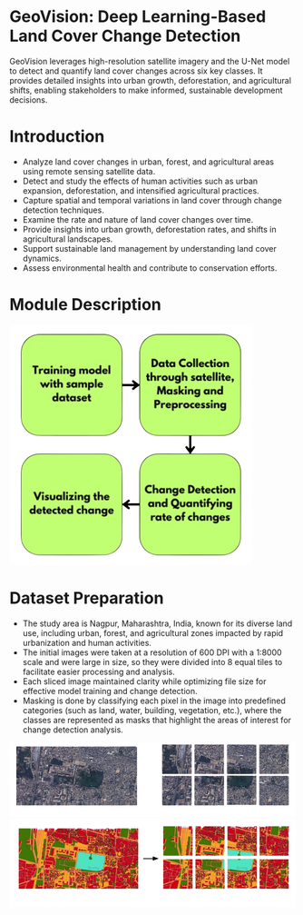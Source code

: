 # GeoVision: Deep Learning-Based Land Cover Change Detection
GeoVision leverages high-resolution satellite imagery and the U-Net model to detect and quantify land cover changes across six key classes. It provides detailed insights into urban growth, deforestation, and agricultural shifts, enabling stakeholders to make informed, sustainable development decisions.
# Introduction
<ul>
  <li>Analyze land cover changes in urban, forest, and agricultural areas using remote sensing satellite data.</li>
  <li>Detect and study the effects of human activities such as urban expansion, deforestation, and intensified agricultural practices.</li>
  <li>Capture spatial and temporal variations in land cover through change detection techniques.</li>
  <li>Examine the rate and nature of land cover changes over time.</li>
  <li>Provide insights into urban growth, deforestation rates, and shifts in agricultural landscapes.</li>
  <li>Support sustainable land management by understanding land cover dynamics.</li>
  <li>Assess environmental health and contribute to conservation efforts.</li>
</ul>

# Module Description 
<img src="imgReference/module.png">

# Dataset Preparation
  <ul>
  <li>The study area is Nagpur, Maharashtra, India, known for its diverse land use, including urban, forest, and agricultural zones impacted by rapid urbanization and human activities.</li>
  <li>The initial images were taken at a resolution of 600 DPI with a 1:8000 scale and were large in size, so they were divided into 8 equal tiles to facilitate easier processing and analysis.</li>
  <li>Each sliced image maintained clarity while optimizing file size for effective model training and change detection.</li>
  <li>Masking is done by classifying each pixel in the image into predefined categories (such as land, water, building, vegetation, etc.), where the classes are represented as masks that highlight the areas of interest for change detection analysis.</li>
</ul>

<img src="imgReference/img.png">
<img src="imgReference/mask.png">
